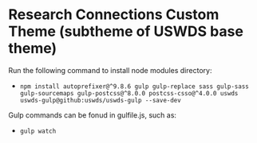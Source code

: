 # Research Connections Custom Theme (subtheme of USWDS base theme)
Run the following command to install node modules directory:
* `npm install autoprefixer@^9.8.6 gulp gulp-replace sass gulp-sass gulp-sourcemaps gulp-postcss@^8.0.0 postcss-csso@^4.0.0 uswds uswds-gulp@github:uswds/uswds-gulp --save-dev`

Gulp commands can be fonud in gulfile.js, such as:
* `gulp watch`